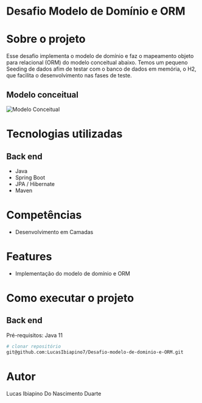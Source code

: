 # Desafio Modelo de Domínio e ORM

# Sobre o projeto

Esse desafio implementa o modelo de domínio e faz o mapeamento objeto para relacional (ORM) do modelo conceitual abaixo. Temos um pequeno Seeding de dados afim de testar com o banco de dados 
em memória, o H2, que facilita o desenvolvimento nas fases de teste.

## Modelo conceitual
![Modelo Conceitual](https://github.com/LucasIbiapino7/assets/blob/main/imgs/orm.png)

# Tecnologias utilizadas
## Back end
- Java
- Spring Boot
- JPA / Hibernate
- Maven
# Competências
- Desenvolvimento em Camadas
# Features
- Implementação do modelo de domínio e ORM
# Como executar o projeto

## Back end
Pré-requisitos: Java 11

```bash
# clonar repositório
git@github.com:LucasIbiapino7/Desafio-modelo-de-dominio-e-ORM.git
```
# Autor

Lucas Ibiapino Do Nascimento Duarte


